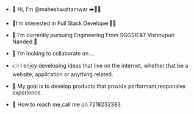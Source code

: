 - 👋 Hi, I’m @maheshwattamwar ➡️🧑‍💻
- 🔶I’m interested in Full Stack Developer🧑‍💻
- 🔶 I’m currently pursuing Engineering From SGGSIE&T Vishnupuri Nanded.🏫
- 🔶 I’m looking to collaborate on ...
- 👉 I enjoy developing ideas that live on the internet, whether that be a website, application or anything related.
-  🔶 My goal is to develop products that provide performant,responsive experience. 

- 🔶 How to reach me,call me on 7218232383

<!---
mahiwattamwar/mahiwattamwar is a ✨ special ✨ repository because its `README.md` (this file) appears on your GitHub profile.
You can click the Preview link to take a look at your changes.
--->
